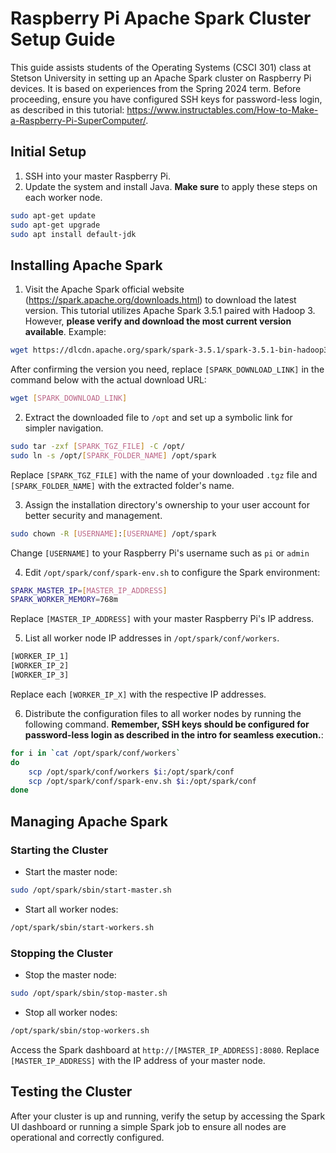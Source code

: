 # Raspberry Pi Apache Spark Cluster Setup Guide

This guide assists students of the Operating Systems (CSCI 301) class at Stetson University in setting up an Apache Spark cluster on Raspberry Pi devices. It is based on experiences from the Spring 2024 term. Before proceeding, ensure you have configured SSH keys for password-less login, as described in this tutorial: https://www.instructables.com/How-to-Make-a-Raspberry-Pi-SuperComputer/.

## Initial Setup

1. SSH into your master Raspberry Pi.
2. Update the system and install Java. **Make sure** to apply these steps on each worker node.

```bash
sudo apt-get update
sudo apt-get upgrade
sudo apt install default-jdk
```

## Installing Apache Spark

1. Visit the Apache Spark official website (https://spark.apache.org/downloads.html) to download the latest version. This tutorial utilizes Apache Spark 3.5.1 paired with Hadoop 3. However, **please verify and download the most current version available**. Example:

```bash
wget https://dlcdn.apache.org/spark/spark-3.5.1/spark-3.5.1-bin-hadoop3.tgz
```
After confirming the version you need, replace `[SPARK_DOWNLOAD_LINK]` in the command below with the actual download URL:
```bash
wget [SPARK_DOWNLOAD_LINK]
```

2. Extract the downloaded file to `/opt` and set up a symbolic link for simpler navigation.

```bash
sudo tar -zxf [SPARK_TGZ_FILE] -C /opt/
sudo ln -s /opt/[SPARK_FOLDER_NAME] /opt/spark
```
Replace `[SPARK_TGZ_FILE]` with the name of your downloaded `.tgz` file and `[SPARK_FOLDER_NAME]` with the extracted folder's name.

3. Assign the installation directory's ownership to your user account for better security and management.

```bash
sudo chown -R [USERNAME]:[USERNAME] /opt/spark
```
Change `[USERNAME]` to your Raspberry Pi's username such as `pi` or `admin`

4. Edit `/opt/spark/conf/spark-env.sh` to configure the Spark environment:

```bash
SPARK_MASTER_IP=[MASTER_IP_ADDRESS]
SPARK_WORKER_MEMORY=768m
```
Replace `[MASTER_IP_ADDRESS]` with your master Raspberry Pi's IP address.

5. List all worker node IP addresses in `/opt/spark/conf/workers`.

```bash
[WORKER_IP_1]
[WORKER_IP_2]
[WORKER_IP_3]
```
Replace each `[WORKER_IP_X]` with the respective IP addresses.

6. Distribute the configuration files to all worker nodes by running the following command. **Remember, SSH keys should be configured for password-less login as described in the intro for seamless execution.**:

```bash
for i in `cat /opt/spark/conf/workers`
do 
    scp /opt/spark/conf/workers $i:/opt/spark/conf
    scp /opt/spark/conf/spark-env.sh $i:/opt/spark/conf
done
```

## Managing Apache Spark

### Starting the Cluster

- Start the master node:

```bash
sudo /opt/spark/sbin/start-master.sh
```

- Start all worker nodes:

```bash
/opt/spark/sbin/start-workers.sh
```

### Stopping the Cluster

- Stop the master node:

```bash
sudo /opt/spark/sbin/stop-master.sh
```

- Stop all worker nodes:

```bash
/opt/spark/sbin/stop-workers.sh
```

Access the Spark dashboard at `http://[MASTER_IP_ADDRESS]:8080`.
Replace `[MASTER_IP_ADDRESS]` with the IP address of your master node.

## Testing the Cluster

After your cluster is up and running, verify the setup by accessing the Spark UI dashboard or running a simple Spark job to ensure all nodes are operational and correctly configured.
